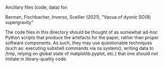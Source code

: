 Ancillary files (code, data) for:

Berman, Fischbacher, Inverso, Scellier (2021),
"Vacua of dyonic SO(8) supergravity"

The code files in this directory should be thought of as somewhat ad-hoc Python
scripts that produce the artefacts for the paper, rather than proper software
components. As such, they may use questionable techniques (such as: executing
subshell commands via os.system(), writing data to /tmp, relying on global state
of matplotlib.pyplot, etc.) that one should not imitate in library-quality code.
